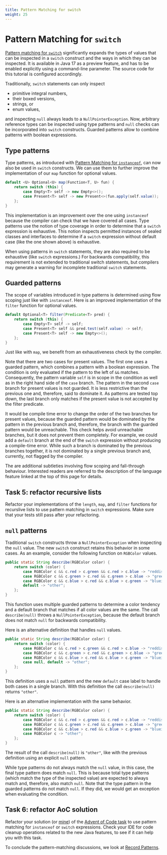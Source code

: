 ```yaml
---
title: Pattern Matching for switch
weight: 25
---
```


# Pattern Matching for `switch`

[Pattern matching for `switch`](https://openjdk.java.net/jeps/406)
significantly expands the types of values
that can be inspected in a `switch` construct
and the ways in which they can be inspected.
It is available in Java 17 as a preview feature,
and has to be enabled explicitly using a command-line parameter.
The source code for this tutorial is configured accordingly.

Traditionally,
`switch` statements can only inspect 
  * primitive integral numbers,
  * their boxed versions,
  * strings, or
  * enum values,

and inspecting `null` always leads to a `NullPointerException`.
Now, arbitrary reference types can be inspected using type patterns
and `null` checks can be incorporated into `switch` constructs.
Guarded patterns allow to combine patterns with boolean expressions.

## Type patterns

Type patterns,
as introduced with [Pattern Matching for `instanceof`](../instanceof),
can now also be used in `switch` constructs.
We can use them to further improve the implementation 
of our `map` function for optional values.

```java
default <U> Optional<U> map(Function<T, U> fun) {
    return switch (this) {
        case Empty<T> self -> new Empty<>();
        case Present<T> self -> new Present<>(fun.apply(self.value));
    };
}
```

This implementation is an improvement over the one using `instanceof`
because the compiler can check that we have covered all cases.
Type patterns use the notion of type coverage
in order to determine that a `switch` expression is exhaustive.
This notion inspects permitted instances of sealed classes and interfaces
to determine if a `switch` expression without default case
(like the one shown above)
is exhaustive.

When using patterns in `switch` statements,
they are also required to be exhaustive (like `switch` expressions.)
For backwards compatibility,
this requirement is not extended to traditional switch statements,
but compilers may generate a warning 
for incomplete traditional `switch` statements.

## Guarded patterns

The scope of variables introduced in type patterns 
is determined using flow scoping just like with `instanceof`.
Here is an improved implementation of the `filter` function for optional values.

```java
default Optional<T> filter(Predicate<T> pred) {
    return switch (this) {
        case Empty<T> self -> self;
        case Present<T> self && pred.test(self.value) -> self;
        case Present<T> self -> new Empty<>();
    };
}
```

Just like with `map`, we benefit from an exhaustiveness check by the compiler.

Note that there are two cases for present values.
The first one uses a guarded pattern,
which combines a pattern with a boolean expression.
The condition is only evaluated if the pattern to the left of `&&` matches.
Consequently, the pattern variable `self` is in scope in the condition
as well as in the right hand side of the `case` branch.
The pattern in the second `case` branch for present values is not guarded.
It is less restrictive than the previous one and, therefore, said to dominate it.
As patterns are tested top down, the last branch only matches 
if the present value is not accepted by the filter predicate.

It would be compile time error 
to change the order of the two branches for present values,
because the guarded pattern would be dominated 
by the pattern in the previous branch and, therefore,
the branch with the guarded pattern would be unreachable.
This check helps avoid unreachable branches,
but it does not prevent them completely.
For example, we could add a `default` branch
at the end of the `switch` expression
without producing a compile-time error.
While such a branch is dominated by the previous branches together,
it is not dominated by a single previous branch and, currently,
not flagged by the compiler.

The are additional subtleties involving flow scoping and fall-through behaviour.
Interested readers are referred to the description of the language feature
linked at the top of this page for details.

## Task 5: refactor recursive lists

Refactor your implementations of the `length`, `map`, and `filter` functions
for recurslive lists to use pattern matching in `switch` expressions.
Make sure that your tests still pass after your refactoring.

## `null` patterns

Traditional `switch` constructs throw a `NullPointerException`
when inspecting the `null` value.
The new `switch` construct retains this behavior in some cases.
As an example, consider the following function on `RGBColor` values.

```java
public static String describe(RGBColor color) {
    return switch (color) {
        case RGBColor c && c.red > c.green && c.red > c.blue -> "reddish";
        case RGBColor c && c.green > c.red && c.green > c.blue -> "greenish";
        case RGBColor c && c.blue > c.red && c.blue > c.green -> "blueish";
        default -> "other";
    };
}
```

This function uses multiple guarded patterns to determine a color tendency
and a default branch that matches if all color values are the same.
The call `describe(null)` throws a `NullPointerException`,
because the default branch does not match `null` for backwards compatibility.

Here is an alternative definition that handles `null` values.

```java
public static String describe(RGBColor color) {
    return switch (color) {
        case RGBColor c && c.red > c.green && c.red > c.blue -> "reddish";
        case RGBColor c && c.green > c.red && c.green > c.blue -> "greenish";
        case RGBColor c && c.blue > c.red && c.blue > c.green -> "blueish";
        case null, default -> "other";
    };
}
```
This definition uses a `null` pattern and the new `default` case label
to handle both cases in a single branch.
With this definition the call `describe(null)` returns `"other"`.

Here is an alternative implementation with the same behavior.

```java
public static String describe(RGBColor color) {
    return switch (color) {
        case RGBColor c && c.red > c.green && c.red > c.blue -> "reddish";
        case RGBColor c && c.green > c.red && c.green > c.blue -> "greenish";
        case RGBColor c && c.blue > c.red && c.blue > c.green -> "blueish";
        case RGBColor c -> "other";
    };
}
```

The result of the call `describe(null)` is `"other"`,
like with the previous definition using an explicit `null` pattern.

While type patterns do not always match the `null` value, in this case,
the final type pattern does match `null`.
This is because total type patterns
(which match the type of the inspected value)
are expected to always match and, therefore, also match `null`.
Note that the type pattern in the guarded patterns do not match `null`.
If they did, we would get an exception when evaluating the condition.

## Task 6: refactor AoC solution

Refactor your solution
(or [mine](https://github.com/sebfisch/java-data-code/blob/solutions/src/main/java/sebfisch/aoc21/day02/Position.java)) 
of the
[Advent of Code task](../records/#task-3-solve-advent-of-code-task)
to use pattern matching for `instanceof` or `switch` expressions.
Check your IDE for code cleanup operations related to the new Java features,
to see if it can help you with this task.

To conclude the pattern-matching discussions,
we look at [Record Patterns](../recordpatterns).
